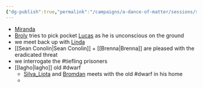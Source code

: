 ```yaml
---
{"dg-publish":true,"permalink":"/campaigns/a-dance-of-matter/sessions/session-1017/"}
---
```



- [Miranda](Campaigns/A%20Dance%20of%20Matter/NPCs%20🤖/Miranda.md)
- [Broly](Campaigns/A%20Dance%20of%20Matter/Players%20👤/Broly.md) tries to pick pocket [Lucas](Campaigns/A%20Dance%20of%20Matter/Players%20👤/Lucas.md) as he is unconscious on the ground
- we meet back up with [Linda](Campaigns/A%20Dance%20of%20Matter/NPCs%20🤖/Linda.md)
- [[Sean Conolin\|Sean Conolin]] + [[Brenna\|Brenna]] are pleased with the eradicated threat
- we interrogate the #tiefling prisoners
- [[Iagho\|Iagho]] old #dwarf 
	- [Silva_Liota](attachments/Silva_Liota.png) and [Bromdan](Campaigns/A%20Dance%20of%20Matter/Players%20👤/Bromdan.md) meets with the old #dwarf in his home
	- 